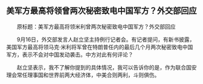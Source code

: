## 美军方最高将领曾两次秘密致电中国军方？外交部回应
　　原标题：美军方最高将领米利曾两次秘密致电中国军方？外交部回应

　　9月16日，外交部发言人赵立坚主持例行记者会。有记者提问，有新书披露，美国军方最高将领马克·米利将军曾在特朗普任内的最后几个月两次秘密致电中国军方，表示不会对中国发动袭击。中方对此有何评论？

　　赵立坚表示，我不了解你提到的具体情况，我可以告诉你的是，作为联合国安理会常任理事国和世界前两大经济体，中美合则两利，斗则俱伤。

